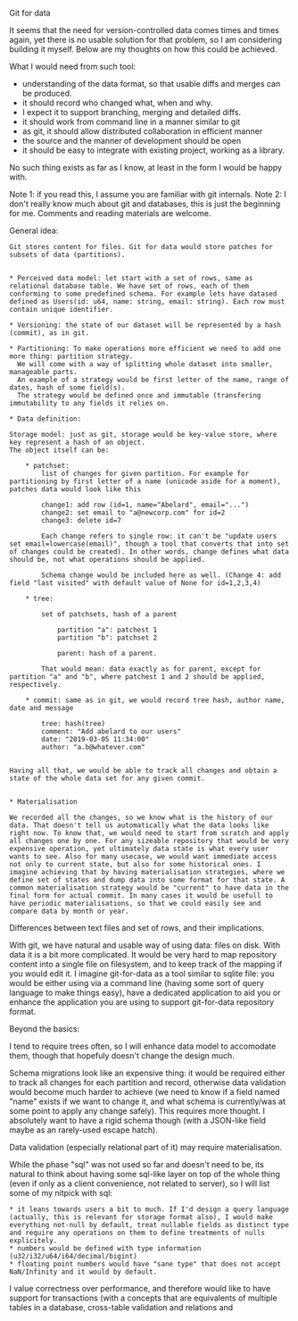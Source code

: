 Git for data

It seems that the need for version-controlled data comes times and times again,
yet there is no usable solution for that problem, so I am considering building it myself.
Below are my thoughts on how this could be achieved.


What I would need from such tool:

- understanding of the data format, so that usable diffs and merges can be produced.
- it should record who changed what, when and why.
- I expect it to support branching, merging and detailed diffs.
- it should work from command line in a manner similar to git
- as git, it should allow distributed collaboration in efficient manner
- the source and the manner of development should be open
- it should be easy to integrate with existing project, working as a library.


No such thing exists as far as I know, at least in the form I would be happy with.

Note 1: if you read this, I assume you are familiar with git internals.
Note 2: I don't really know much about git and databases, this is just the beginning for me. Comments and reading materials are welcome.


General idea:

    Git stores content for files. Git for data would store patches for subsets of data (partitions).


    * Perceived data model: let start with a set of rows, same as relational database table. We have set of rows, each of them conforming to some predefined schema. For example lets have datased defined as Users(id: u64, name: string, email: string). Each row must contain unique identifier.

    * Versioning: the state of our dataset will be represented by a hash (commit), as in git.
    
    * Partitioning: To make operations more efficient we need to add one more thing: partition strategy.
      We will come with a way of splitting whole dataset into smaller, manageable parts.
      An example of a strategy would be first letter of the name, range of dates, hash of some field(s).
      The strategy would be defined once and immutable (transfering immutability to any fields it relies on.

    * Data definition:  

    Storage model: just as git, storage would be key-value store, where key represent a hash of an object.
    The object itself can be:

        * patchset:
            list of changes for given partition. For example for partitioning by first letter of a name (unicode aside for a moment), patches data would look like this

            change1: add row (id=1, name="Abelard", email="...")
            change2: set email to "a@newcorp.com" for id=2
            change3: delete id=7

            Each change refers to single row: it can't be "update users set email=lowercase(email)", though a tool that converts that into set of changes could be created). In other words, change defines what data should be, not what operations should be applied.

            Schema change would be included here as well. (Change 4: add field "last visited" with default value of None for id=1,2,3,4)

        * tree:            

            set of patchsets, hash of a parent

                partition "a": patchest 1
                partition "b": patchset 2
                
                parent: hash of a parent.

            That would mean: data exactly as for parent, except for partition "a" and "b", where patchest 1 and 2 should be applied, respectively.

        * commit: same as in git, we would record tree hash, author name, date and message

            tree: hash(tree)
            comment: "Add abelard to our users"
            date: "2019-03-05 11:34:00"
            author: "a.b@whatever.com"
            

    Having all that, we would be able to track all changes and obtain a state of the whole data set for any given commit.


    * Materialisation

    We recorded all the changes, so we know what is the history of our data. That doesn't tell us automatically what the data looks like right now. To know that, we would need to start from scratch and apply all changes one by one. For any sizeable repository that would be very expensive operation, yet ultimately data state is what every user wants to see. Also for many usecase, we would want immediate access not only to current state, but also for some historical ones. I imagine achieving that by having materialisation strategies, where we define set of states and dump data into some format for that state. A common materialisation strategy would be "current" to have data in the final form for actual commit. In many cases it would be usefull to have periodic materialisations, so that we could easily see and compare data by month or year.


Differences between text files and set of rows, and their implications.

With git, we have natural and usable way of using data: files on disk. With data it is a bit more complicated. It would be very hard to map repository content into a single file on filesystem, and to keep track of the mapping if you would edit it. I imagine git-for-data as a tool similar to sqlite file: you would be either using via a command line (having some sort of query language to make things easy), have a dedicated application to aid you or enhance the application you are using to support git-for-data repository format.


Beyond the basics:

I tend to require trees often, so I will enhance data model to accomodate them, though that hopefuly doesn't change the design much.

Schema migrations look like an expensive thing: it would be required either to track all changes for each partition and record, otherwise data validation would become much harder to achieve (we need to know if a field named "name" exists if we want to change it, and what schema is currently/was at some point to apply any change safely). This requires more thought. I absolutely want to have a rigid schema though (with a JSON-like field maybe as an rarely-used escape hatch).

Data validation (especially relational part of it) may require materialisation.

While the phase "sql" was not used so far and doesn't need to be, its natural to think about having some sql-like layer on top of the whole thing (even if only as a client convenience, not related to server), so I will list some of my nitpick with sql:

    * it leans towards users a bit to much. If I'd design a query language (actually, this is relevant for storage format also), I would make everything not-null by default, treat nullable fields as distinct type and require any operations on them to define treatments of nulls explicitely.
    * numbers would be defined with type information (u32/i32/u64/i64/decimal/bigint)
    * floating point numbers would have "sane type" that does not accept NaN/Infinity and it would by default.

I value correctness over performance, and therefore would like to have support for transactions (with a concepts that are equivalents of multiple tables in a database, cross-table validation and relations and 
